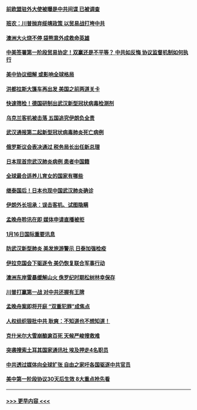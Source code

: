 #### [前欧盟驻外大使被曝是中共间谍 已被调查](../pages/prog202/a102754719.md?t=01171811) 
#### [班农：川普抛弃绥靖政策 以贸易战打垮中共](../pages/prog202/a102754679.md?t=01171811) 
#### [澳洲大火烧不停 袋熊意外成救命英雄](../pages/prog202/a102754614.md?t=01171811) 
#### [中美签署第一阶段贸易协定！双赢还是不平等？ 中共如反悔 协议监督机制如何执行](../pages/prog202/a102754464.md?t=01171811) 
#### [美中协议细解 或影响全球格局](../pages/prog202/a102754450.md?t=01171811) 
#### [洪都拉斯大篷车再出发 美国之前两道关卡](../pages/prog202/a102754430.md?t=01171811) 
#### [快速筛检！德国研制出武汉新型冠状病毒检测剂](../pages/prog202/a102754330.md?t=01171811) 
#### [乌克兰客机被击落 五国追究伊朗负全责](../pages/prog202/a102754374.md?t=01171811) 
#### [武汉通报第二起新型冠状病毒肺炎死亡病例](../pages/prog202/a102754298.md?t=01171811) 
#### [俄罗斯议会表决通过 税务局长出任新总理](../pages/prog202/a102754288.md?t=01171811) 
#### [日本现首宗武汉肺炎病例 患者中国籍](../pages/prog202/a102754250.md?t=01171811) 
#### [全球最合适养儿育女的国家有哪些](../pages/prog202/a102754198.md?t=01171811) 
#### [继泰国后！日本也现中国武汉肺炎确诊](../pages/prog202/a102754064.md?t=01171811) 
#### [伊朗外长坦承：误击客机、试图隐瞒](../pages/prog202/a102754062.md?t=01171811) 
#### [孟晚舟聆讯在即 媒体申请直播被拒](../pages/prog202/a102754058.md?t=01171811) 
#### [1月16日国际重要讯息](../pages/prog202/a102754054.md?t=01171811) 
#### [防武汉新型肺炎 美发旅游警示 日泰加强检疫](../pages/prog202/a102753986.md?t=01171811) 
#### [伊拉克国会下驱逐令 美仍恢复联合军事行动](../pages/prog202/a102753975.md?t=01171811) 
#### [澳洲东岸雷暴缓解山火 侏罗纪时期松树林幸保存](../pages/prog202/a102753943.md?t=01171811) 
#### [川普打赢第一战 对中共还握有王牌](../pages/prog202/a102753874.md?t=01171811) 
#### [孟晚舟案即将开庭 “双重犯罪”成焦点](../pages/prog202/a102753891.md?t=01171811) 
#### [人权组织狠批中共 耿爽：不知道也不想知道！](../pages/prog202/a102753872.md?t=01171811) 
#### [克什米尔大雪崩酿逾百死 天候严峻搜救难](../pages/prog202/a102753837.md?t=01171811) 
#### [突袭搜索土耳其国家通讯社 埃及押走4名职员](../pages/prog202/a102753805.md?t=01171811) 
#### [中共透过媒体向全球扩张 自由之家吁各国驱逐中共官员](../pages/prog202/a102753798.md?t=01171811) 
#### [美中第一阶段协议30天后生效 8大重点抢先看](../pages/prog202/a102753782.md?t=01171811) 

----
#### [ >>> 更早内容 <<< ](../indexes/prog202-earlier.md)
